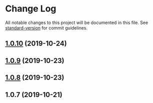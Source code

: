 # Change Log

All notable changes to this project will be documented in this file. See [standard-version](https://github.com/conventional-changelog/standard-version) for commit guidelines.

<a name="1.0.10"></a>
## [1.0.10](https://github.com/alfonsobries/xlsx-laravel-spreadsheet-importer/compare/v1.0.9...v1.0.10) (2019-10-24)



<a name="1.0.9"></a>
## [1.0.9](https://github.com/alfonsobries/xlsx-laravel-spreadsheet-importer/compare/v1.0.7...v1.0.9) (2019-10-23)



<a name="1.0.8"></a>
## [1.0.8](https://github.com/alfonsobries/xlsx-laravel-spreadsheet-importer/compare/v1.0.7...v1.0.8) (2019-10-23)



<a name="1.0.7"></a>
## 1.0.7 (2019-10-21)
